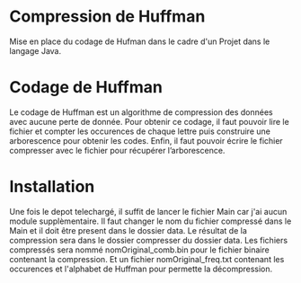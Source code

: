 # Compression de Huffman
Mise en place du codage de Hufman dans le cadre d'un Projet dans le langage Java.


# Codage de Huffman 
Le codage de Huffman est un algorithme de compression des données avec aucune perte de
donnée. Pour obtenir ce codage, il faut pouvoir lire le fichier et compter les occurences de chaque lettre  puis construire une arborescence pour obtenir les codes. Enfin, il faut pouvoir écrire le fichier compresser avec le fichier pour récupérer
l’arborescence.

# Installation
Une fois le depot telechargé, il suffit de lancer le fichier Main car j'ai aucun module supplèmentaire.
Il faut changer le nom du fichier compressé dans le Main et il doit être present dans le dossier data.
Le résultat de la compression sera dans le dossier compresser du dossier data. Les fichiers compressés sera nommé nomOriginal_comb.bin pour le fichier binaire contenant la compression. Et un fichier  nomOriginal_freq.txt contenant les occurences et l'alphabet de Huffman pour permette la décompression.

